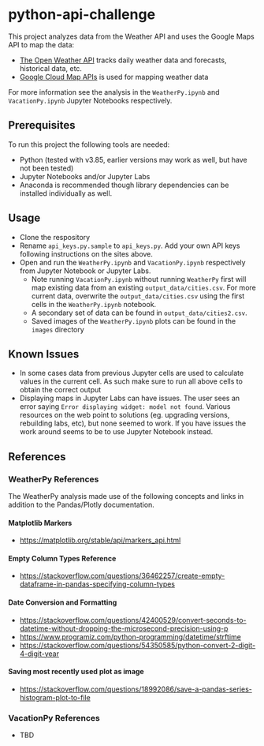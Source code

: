# python-api-challenge

This project analyzes data from the Weather API and uses the Google Maps API to map the data:

* [The Open Weather API](https://openweathermap.org/) tracks daily weather data and forecasts, historical data, etc.
* [Google Cloud Map APIs](https://console.cloud.google.com/google/maps-apis) is used for mapping weather data

For more information see the analysis in the `WeatherPy.ipynb` and `VacationPy.ipynb`  Jupyter Notebooks respectively.

## Prerequisites

To run this project the following tools are needed:

* Python (tested with v3.85, earlier versions may work as well, but have not been tested)
* Jupyter Notebooks and/or Jupyter Labs
* Anaconda is recommended though library dependencies can be installed individually as well.

## Usage

* Clone the respository
* Rename `api_keys.py.sample` to `api_keys.py`. Add your own API keys following instructions on the sites above.
* Open and run the `WeatherPy.ipynb` and `VacationPy.ipynb` respectively from Jupyter Notebook or Jupyter Labs.
  * Note running `VacationPy.ipynb` without running `WeatherPy` first will map existing data from an existing `output_data/cities.csv`. For more current data, overwrite the `output_data/cities.csv` using the first cells in the `WeatherPy.ipynb` notebook.
  * A secondary set of data can be found in `output_data/cities2.csv`.
  * Saved images of the `WeatherPy.ipynb` plots can be found in the `images` directory

## Known Issues

* In some cases data from previous Jupyter cells are used to calculate values in the current cell. As such make sure to run all above cells to obtain the correct output
* Displaying maps in Jupyter Labs can have issues. The user sees an error saying `Error displaying widget: model not found`. Various resources on the web point to solutions (eg. upgrading versions, rebuilding labs, etc), but none seemed to work. If you have issues the work around seems to be to use Jupyter Notebook instead.

## References

### WeatherPy References

The WeatherPy analysis made use of the following concepts and links in addition to the Pandas/Plotly documentation.

#### Matplotlib Markers

* https://matplotlib.org/stable/api/markers_api.html

#### Empty Column Types Reference

* https://stackoverflow.com/questions/36462257/create-empty-dataframe-in-pandas-specifying-column-types

#### Date Conversion and Formatting

* https://stackoverflow.com/questions/42400529/convert-seconds-to-datetime-without-dropping-the-microsecond-precision-using-p
* https://www.programiz.com/python-programming/datetime/strftime
* https://stackoverflow.com/questions/54350585/python-convert-2-digit-4-digit-year

#### Saving most recently used plot as image

 * https://stackoverflow.com/questions/18992086/save-a-pandas-series-histogram-plot-to-file

### VacationPy References

* TBD